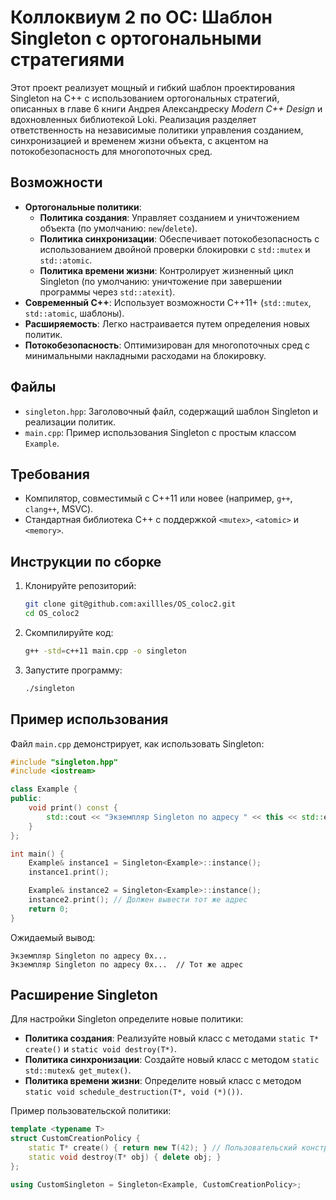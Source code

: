 # Коллоквиум 2 по ОС: Шаблон Singleton с ортогональными стратегиями

Этот проект реализует мощный и гибкий шаблон проектирования Singleton на C++ с использованием ортогональных стратегий, описанных в главе 6 книги Андрея Александреску *Modern C++ Design* и вдохновленных библиотекой Loki. Реализация разделяет ответственность на независимые политики управления созданием, синхронизацией и временем жизни объекта, с акцентом на потокобезопасность для многопоточных сред.

## Возможности

- **Ортогональные политики**:
  - **Политика создания**: Управляет созданием и уничтожением объекта (по умолчанию: `new`/`delete`).
  - **Политика синхронизации**: Обеспечивает потокобезопасность с использованием двойной проверки блокировки с `std::mutex` и `std::atomic`.
  - **Политика времени жизни**: Контролирует жизненный цикл Singleton (по умолчанию: уничтожение при завершении программы через `std::atexit`).
- **Современный C++**: Использует возможности C++11+ (`std::mutex`, `std::atomic`, шаблоны).
- **Расширяемость**: Легко настраивается путем определения новых политик.
- **Потокобезопасность**: Оптимизирован для многопоточных сред с минимальными накладными расходами на блокировку.

## Файлы

- `singleton.hpp`: Заголовочный файл, содержащий шаблон Singleton и реализации политик.
- `main.cpp`: Пример использования Singleton с простым классом `Example`.

## Требования

- Компилятор, совместимый с C++11 или новее (например, `g++`, `clang++`, MSVC).
- Стандартная библиотека C++ с поддержкой `<mutex>`, `<atomic>` и `<memory>`.

## Инструкции по сборке

1. Клонируйте репозиторий:

   ```bash
   git clone git@github.com:axillles/OS_coloc2.git
   cd OS_coloc2
   ```

2. Скомпилируйте код:

   ```bash
   g++ -std=c++11 main.cpp -o singleton
   ```

3. Запустите программу:

   ```bash
   ./singleton
   ```

## Пример использования

Файл `main.cpp` демонстрирует, как использовать Singleton:

```cpp
#include "singleton.hpp"
#include <iostream>

class Example {
public:
    void print() const {
        std::cout << "Экземпляр Singleton по адресу " << this << std::endl;
    }
};

int main() {
    Example& instance1 = Singleton<Example>::instance();
    instance1.print();

    Example& instance2 = Singleton<Example>::instance();
    instance2.print(); // Должен вывести тот же адрес
    return 0;
}
```

Ожидаемый вывод:

```
Экземпляр Singleton по адресу 0x...
Экземпляр Singleton по адресу 0x...  // Тот же адрес
```

## Расширение Singleton

Для настройки Singleton определите новые политики:

- **Политика создания**: Реализуйте новый класс с методами `static T* create()` и `static void destroy(T*)`.
- **Политика синхронизации**: Создайте новый класс с методом `static std::mutex& get_mutex()`.
- **Политика времени жизни**: Определите новый класс с методом `static void schedule_destruction(T*, void (*)())`.

Пример пользовательской политики:

```cpp
template <typename T>
struct CustomCreationPolicy {
    static T* create() { return new T(42); } // Пользовательский конструктор
    static void destroy(T* obj) { delete obj; }
};

using CustomSingleton = Singleton<Example, CustomCreationPolicy>;
```
